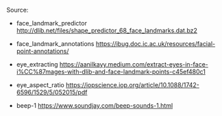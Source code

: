 Source:

- face_landmark_predictor
http://dlib.net/files/shape_predictor_68_face_landmarks.dat.bz2

- face_landmark_annotations
https://ibug.doc.ic.ac.uk/resources/facial-point-annotations/

- eye_extracting
https://aanilkayy.medium.com/extract-eyes-in-face-i%CC%87mages-with-dlib-and-face-landmark-points-c45ef480c1

- eye_aspect_ratio
https://iopscience.iop.org/article/10.1088/1742-6596/1529/5/052015/pdf

- beep-1
https://www.soundjay.com/beep-sounds-1.html


